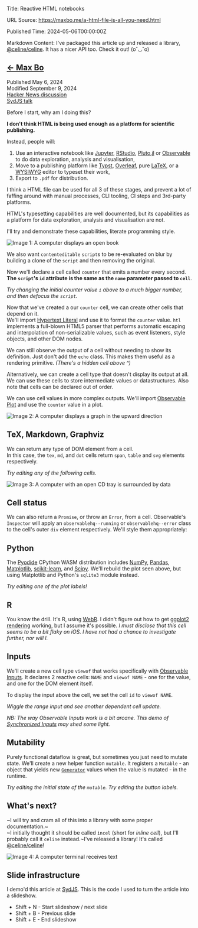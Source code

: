 Title: Reactive HTML notebooks

URL Source: https://maxbo.me/a-html-file-is-all-you-need.html

Published Time: 2024-05-06T00:00:00Z

Markdown Content:
I've packaged this article up and released a library, [@celine/celine](https://maxbo.me/celine). It has a nicer API too. Check it out! (o˘◡˘o)

[← Max Bo](https://maxbo.me/index.html)
---------------------------------------

Published May 6, 2024  
Modified September 9, 2024  
[Hacker News discussion](https://news.ycombinator.com/item?id=42170740)  
[SydJS talk](https://www.youtube.com/watch?v=oMUt0PnKuyc)

Before I start, why am I doing this?

**I don't think HTML is being used enough as a platform for scientific publishing.**

Instead, people will:

1.  Use an interactive notebook like [Jupyter](https://jupyter.org/), [RStudio](https://rmarkdown.rstudio.com/lesson-10.html), [Pluto.jl](https://plutojl.org/) or [Observable](https://observablehq.com/) to do data exploration, analysis and visualisation,
2.  Move to a publishing platform like [Typst](https://typst.app/), [Overleaf](https://overleaf.com/), pure [LaTeX](https://www.latex-project.org/), or a [WYSIWYG](https://en.wikipedia.org/wiki/WYSIWYG) editor to typeset their work,
3.  Export to `.pdf` for distribution.

I think a HTML file can be used for all 3 of these stages, and prevent a lot of faffing around with manual processes, CLI tooling, CI steps and 3rd-party platforms.

HTML's typesetting capabilities are well documented, but its capabilities as a platform for data exploration, analysis and visualisation are not.

I'll try and demonstrate these capabilities, literate programming style.

![Image 1: A computer displays an open book](https://maxbo.me/img/document.png)

We also want `contenteditable` `script`s to be re-evaluated on blur by building a clone of the `script` and then removing the original.

Now we'll declare a cell called `counter` that emits a number every second. **The `script`'s `id` attribute is the same as the `name` parameter passed to `cell`**.

_Try changing the initial counter value `i` above to a much bigger number, and then defocus the `script`._

Now that we've created a our `counter` cell, we can create other cells that depend on it.  
We'll import [Hypertext Literal](https://observablehq.com/@observablehq/htl) and use it to format the `counter` value. `htl` implements a full-blown HTML5 parser that performs automatic escaping and interpolation of non-serializable values, such as event listeners, style objects, and other DOM nodes.

We can still observe the output of a cell without needing to show its definition. Just don't add the `echo` class. This makes them useful as a rendering primitive. _(There's a hidden cell above ^)_

Alternatively, we can create a cell type that doesn't display its output at all.  
We can use these cells to store intermediate values or datastructures. Also note that cells can be declared out of order.

We can use cell values in more complex outputs. We'll import [Observable Plot](https://observablehq.com/plot/what-is-plot) and use the `counter` value in a plot.

![Image 2: A computer displays a graph in the upward direction](https://maxbo.me/img/up.png)

TeX, Markdown, Graphviz
-----------------------

We can return any type of DOM element from a cell.  
In this case, the `tex`, `md`, and `dot` cells return `span`, `table` and `svg` elements respectively.

_Try editing any of the following cells._

![Image 3: A computer with an open CD tray is surrounded by data](https://maxbo.me/img/data.png)

Cell status
-----------

We can also return a `Promise`, or throw an `Error`, from a cell. Observable's `Inspector` will apply an `observablehq--running` or `observablehq--error` class to the cell's outer `div` element respectively. We'll style them appropriately:

Python
------

The [Pyodide](http://pyodide.org/) CPython WASM distribution includes [NumPy](https://numpy.org/), [Pandas](https://pandas.pydata.org/), [Matplotlib](https://matplotlib.org/), [scikit-learn](https://scikit-learn.org/), and [Scipy](https://scipy.org/). We'll rebuild the plot seen above, but using Matplotlib and Python's `sqlite3` module instead.

_Try editing one of the plot labels!_

R
-

You know the drill. It's R, using [WebR](https://docs.r-wasm.org/webr/latest/). I didn't figure out how to get [ggplot2](https://ggplot2.tidyverse.org/) [rendering](https://docs.r-wasm.org/webr/latest/plotting.html) working, but I assume it's possible. _I must disclose that this cell seems to be a bit flaky on iOS. I have not had a chance to investigate further, nor will I._

Inputs
------

We'll create a new cell type `viewof` that works specifically with [Observable Inputs](https://github.com/observablehq/inputs). It declares 2 reactive cells: `NAME` and `viewof NAME` - one for the value, and one for the DOM element itself.

To display the input above the cell, we set the cell `id` to `viewof NAME`.

_Wiggle the range input and see another dependent cell update._

_NB: The way Observable Inputs work is a bit arcane. This demo of [Synchronized Inputs](https://observablehq.com/@observablehq/synchronized-inputs) may shed some light._

Mutability
----------

Purely functional dataflow is great, but sometimes you just need to mutate state. We'll create a new helper function `mutable`. It registers a `Mutable` - an object that yields new [`Generator`](https://developer.mozilla.org/en-US/docs/Web/JavaScript/Reference/Global_Objects/Generator) values when the value is mutated - in the runtime.

_Try editing the initial state of the `mutable`._ _Try editing the button labels._

What's next?
------------

~I will try and cram all of this into a library with some proper documentation.~  
~I initially thought it should be called `incel` (short for _inline cell_), but I'll probably call it `celine` instead.~I've released a library! It's called [@celine/celine](https://maxbo.me/celine)!

![Image 4: A computer terminal receives text](https://maxbo.me/img/typing.gif)

Slide infrastructure
--------------------

I demo'd this article at [SydJS](https://www.youtube.com/@SydJSMeetup). This is the code I used to turn the article into a slideshow.

*   Shift + N - Start slideshow / next slide
*   Shift + B - Previous slide
*   Shift + E - End slideshow
